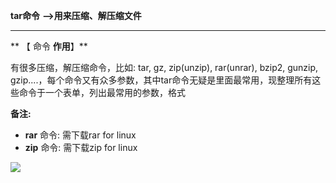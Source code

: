  **tar命令** **-->用来压缩、解压缩文件**

****

** 【 命令 **作用**】**

有很多压缩，解压缩命令，比如: tar, gz, zip(unzip), rar(unrar), bzip2, gunzip, gzip....，每个命令又有众多参数，其中tar命令无疑是里面最常用，现整理所有这些命令于一个表单，列出最常用的参数，格式

**备注:**

* **rar** 命令: 需下载rar for linux
* **zip** 命令: 需下载zip for linux
 

![][0]

[0]: ./img/20170429102218594.png